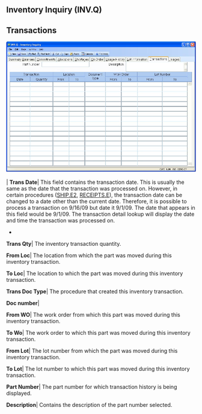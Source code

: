 ## Inventory Inquiry (INV.Q)
<PageHeader />

## Transactions

![](./INV-Q-8.jpg)

| **Trans Date**|  This field contains the transaction date. This is usually
the same as the date that the transaction was processed on. However, in
certain procedures ([SHIP.E2](../SHIP-E2/README.md), [RECEIPTS.E](../RECEIPTS-E/README.md)), the
transaction date can be changed to a date other than the current date.
Therefore, it is possible to process a transaction on 9/16/09 but date it
9/1/09. The date that appears in this field would be 9/1/09. The transaction
detail lookup will display the date and time the transaction was processed on.

-  
**Trans Qty**|  The inventory transaction quantity.

**From Loc**|  The location from which the part was moved during this
inventory transaction.

**To Loc**|  The location to which the part was moved during this inventory
transaction.

**Trans Doc Type**|  The procedure that created this inventory transaction.

**Doc number**|

**From WO**|  The work order from which this part was moved during this
inventory transaction.

**To Wo**|  The work order to which this part was moved during this inventory
transaction.

**From Lot**|  The lot number from which the part was moved during this
inventory transaction.

**To Lot**|  The lot number to which this part was moved during this inventory
transaction.

**Part Number**|  The part number for which transaction history is being
displayed.

**Description**|  Contains the description of the part number selected.


<badge text= "Version 8.10.57 " vertical="middle" />

<PageFooter />
